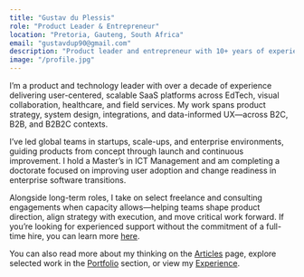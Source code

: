 ```yaml
---
title: "Gustav du Plessis"
role: "Product Leader & Entrepreneur"
location: "Pretoria, Gauteng, South Africa"
email: "gustavdup90@gmail.com"
description: "Product leader and entrepreneur with 10+ years of experience delivering impactful SaaS products across edtech, healthcare, field service, mining, and more. Led global teams across startups and enterprises, driving user-focused, scalable solutions. Skilled in strategy, stakeholder alignment, and execution. Holds a Master's in ICT Management and is completing a doctorate in enterprise software change."
image: "/profile.jpg"
---
```

I’m a product and technology leader with over a decade of experience delivering user-centered, scalable SaaS platforms across EdTech, visual collaboration, healthcare, and field services. My work spans product strategy, system design, integrations, and data-informed UX—across B2C, B2B, and B2B2C contexts.

I’ve led global teams in startups, scale-ups, and enterprise environments, guiding products from concept through launch and continuous improvement. I hold a Master’s in ICT Management and am completing a doctorate focused on improving user adoption and change readiness in enterprise software transitions.

Alongside long-term roles, I take on select freelance and consulting engagements when capacity allows—helping teams shape product direction, align strategy with execution, and move critical work forward. If you’re looking for experienced support without the commitment of a full-time hire, you can learn more [here](/lets-work-together).

You can also read more about my thinking on the [Articles](/articles) page, explore selected work in the [Portfolio](/projects) section, or view my [Experience](/experience).